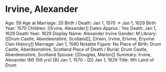 # Irvine, Alexander

Age: 59
Age at Marriage: 20
Birth / Death: Jan 1, 1570 → Jan 1, 1629
Birth Year: 1570
Children: [[Irvine, Alexander]]
Dates Approx.: Yes
Death: Jan 1, 1629
Death Year: 1629
Display Name: Alexander Irvine
Gender: M
Library: [[Drum Castle, Aberdeenshire, Scotland]], [[Irwin, Irvine, Erivine, Eryvine Clan History]]
Marriage: Jan 1, 1590
Notable Figure: No
Place of Birth: Drum Castle, Aberdeenshire, Scotland
Place of Death / Burial: Drum Castle, Aberdeenshire, Scotland
Spouse: [[Douglas, Marion]]
Summary: Irvine, Alexander (M) (59 yrs)
[B] Jan 1, 1570 - [D] Jan 1, 1629
Title: 9th Laird of Drum